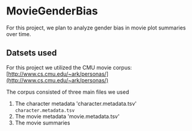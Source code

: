 # MovieGenderBias

For this project, we plan to analyze gender bias in movie plot summaries over time.

## Datsets used
For this project we utilized the CMU movie corpus: [http://www.cs.cmu.edu/~ark/personas/](http://www.cs.cmu.edu/~ark/personas/)

The corpus consisted of three main files we used
1. The character metadata 'character.metadata.tsv' `character.metadata.tsv`
2. The movie metadata 'movie.metadata.tsv'
3. The movie summaries 


